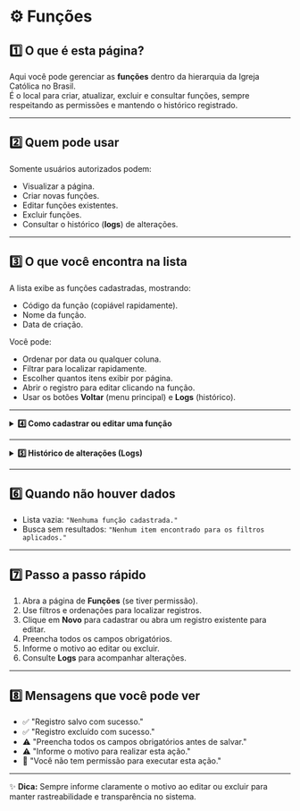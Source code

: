 
# ⚙️ Funções


## 1️⃣ O que é esta página?

Aqui você pode gerenciar as **funções** dentro da hierarquia da Igreja Católica no Brasil.  
É o local para criar, atualizar, excluir e consultar funções, sempre respeitando as permissões e mantendo o histórico registrado.



---


## 2️⃣ Quem pode usar

Somente usuários autorizados podem:
- Visualizar a página.
- Criar novas funções.
- Editar funções existentes.
- Excluir funções.
- Consultar o histórico (**logs**) de alterações.



---


## 3️⃣ O que você encontra na lista

A lista exibe as funções cadastradas, mostrando:
- Código da função (copiável rapidamente).
- Nome da função.
- Data de criação.

Você pode:
- Ordenar por data ou qualquer coluna.
- Filtrar para localizar rapidamente.
- Escolher quantos itens exibir por página.
- Abrir o registro para editar clicando na função.
- Usar os botões **Voltar** (menu principal) e **Logs** (histórico).



---

<details>
<summary><strong>4️⃣ Como cadastrar ou editar uma função</strong></summary>

### **Cadastrar nova função**
1. Clique em **Novo**.
2. Preencha todos os campos obrigatórios.
3. Salve o registro.

### **Editar função existente**
1. Abra o registro desejado.
2. Atualize os campos necessários.
3. Informe o motivo da alteração.
4. Salve.

**Campos na edição**
- **Código ID** *(somente leitura, gerado automaticamente)*
- **Função** *(obrigatório)*
- **Opção de marcação:** Pode ser realizada por um leigo  
  > Como leigos não possuem graus de ordenação, somente poderão exercer funções que tenham esta opção habilitada.
- **Observações**

### **Excluir função**
1. Selecione o registro.
2. Clique em **Excluir**.
3. Informe o motivo.
4. Confirme.

</details>

---

<details>
<summary><strong>5️⃣ Histórico de alterações (Logs)</strong></summary>

Nos logs você encontra:
- Data e hora da ação.
- Usuário que realizou a alteração.
- Tipo de ação (criação, edição, exclusão).
- Motivo informado.

Acesso:
- Na lista, botão **Logs** ao lado do registro.
- No formulário aberto, botão **Logs** no topo.

</details>

---


## 6️⃣ Quando não houver dados

- Lista vazia: `"Nenhuma função cadastrada."`
- Busca sem resultados: `"Nenhum item encontrado para os filtros aplicados."`



---


## 7️⃣ Passo a passo rápido

1. Abra a página de **Funções** (se tiver permissão).  
2. Use filtros e ordenações para localizar registros.  
3. Clique em **Novo** para cadastrar ou abra um registro existente para editar.  
4. Preencha todos os campos obrigatórios.  
5. Informe o motivo ao editar ou excluir.  
6. Consulte **Logs** para acompanhar alterações.



---


## 8️⃣ Mensagens que você pode ver

- ✅ "Registro salvo com sucesso."
- ✅ "Registro excluído com sucesso."
- ⚠️ "Preencha todos os campos obrigatórios antes de salvar."
- ⚠️ "Informe o motivo para realizar esta ação."
- 🚫 "Você não tem permissão para executar esta ação."



---

✨ **Dica:** Sempre informe claramente o motivo ao editar ou excluir para manter rastreabilidade e transparência no sistema.